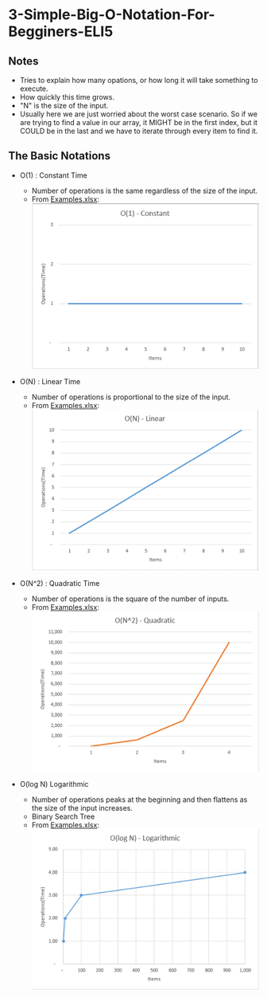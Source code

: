 # 3-Simple-Big-O-Notation-For-Begginers-ELI5

## Notes
- Tries to explain how many opations, or how long it will take something to execute.
- How quickly this time grows.
- "N" is the size of the input.
- Usually here we are just worried about the worst case scenario. So if we are trying to find a value in our array, it MIGHT be in the first index, but it COULD be in the last and we have to iterate through every item to find it.

## The Basic Notations
- O(1) : Constant Time
  - Number of operations is the same regardless of the size of the input.
  - From [Examples.xlsx](Examples.xlsx): ![O1-Constant](O1-Constant.PNG "O1 Constant")

- O(N) : Linear Time
  - Number of operations is proportional to the size of the input.
  - From [Examples.xlsx](Examples.xlsx): ![ON-Linear](ON-Linear.PNG "ON-Linear")

- O(N^2) : Quadratic Time
  - Number of operations is the square of the number of inputs.
  - From [Examples.xlsx](Examples.xlsx): ![ON2-Quadratic](ON2-Quadratic.PNG "ON2-Quadratic")

- O(log N) Logarithmic 
  - Number of operations peaks at the beginning and then flattens as the size of the input increases.
  - Binary Search Tree
  - From [Examples.xlsx](Examples.xlsx): ![OlogN-Logarithmic](OlogN-Logarithmic.PNG "OlogN-Logarithmic")